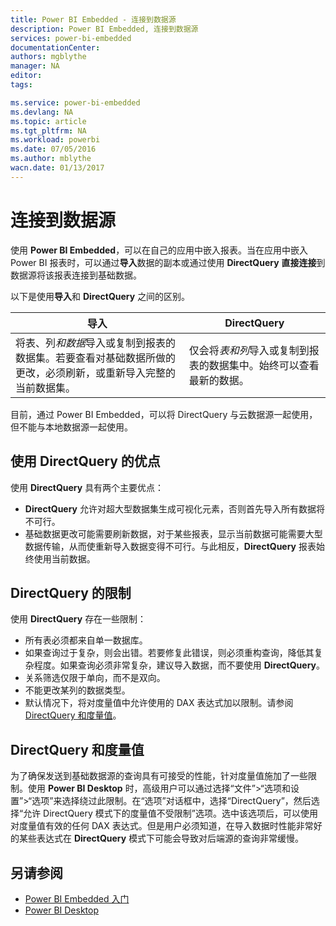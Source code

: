 ```yaml
---
title: Power BI Embedded - 连接到数据源
description: Power BI Embedded, 连接到数据源
services: power-bi-embedded
documentationCenter: 
authors: mgblythe
manager: NA
editor: 
tags: 

ms.service: power-bi-embedded
ms.devlang: NA
ms.topic: article
ms.tgt_pltfrm: NA
ms.workload: powerbi
ms.date: 07/05/2016
ms.author: mblythe
wacn.date: 01/13/2017
---
```


# 连接到数据源

使用 **Power BI Embedded**，可以在自己的应用中嵌入报表。当在应用中嵌入 Power BI 报表时，可以通过**导入**数据的副本或通过使用 **DirectQuery** **直接连接**到数据源将该报表连接到基础数据。

以下是使用**导入**和 **DirectQuery** 之间的区别。

|导入 | DirectQuery
|---|---
|将表、列*和数据*导入或复制到报表的数据集。若要查看对基础数据所做的更改，必须刷新，或重新导入完整的当前数据集。|仅会将*表和列*导入或复制到报表的数据集中。始终可以查看最新的数据。
目前，通过 Power BI Embedded，可以将 DirectQuery 与云数据源一起使用，但不能与本地数据源一起使用。

## 使用 DirectQuery 的优点

使用 **DirectQuery** 具有两个主要优点：

   - **DirectQuery** 允许对超大型数据集生成可视化元素，否则首先导入所有数据将不可行。
   - 基础数据更改可能需要刷新数据，对于某些报表，显示当前数据可能需要大型数据传输，从而使重新导入数据变得不可行。与此相反，**DirectQuery** 报表始终使用当前数据。

## DirectQuery 的限制

   使用 **DirectQuery** 存在一些限制：

   - 所有表必须都来自单一数据库。
   - 如果查询过于复杂，则会出错。若要修复此错误，则必须重构查询，降低其复杂程度。如果查询必须非常复杂，建议导入数据，而不要使用 **DirectQuery**。
   - 关系筛选仅限于单向，而不是双向。
   - 不能更改某列的数据类型。
   - 默认情况下，将对度量值中允许使用的 DAX 表达式加以限制。请参阅 [DirectQuery 和度量值](#measures)。

## DirectQuery 和度量值 <a name="measures"/>  

为了确保发送到基础数据源的查询具有可接受的性能，针对度量值施加了一些限制。使用 **Power BI Desktop** 时，高级用户可以通过选择“文件”>“选项和设置”>“选项”来选择绕过此限制。在“选项”对话框中，选择“DirectQuery”，然后选择“允许 DirectQuery 模式下的度量值不受限制”选项。选中该选项后，可以使用对度量值有效的任何 DAX 表达式。但是用户必须知道，在导入数据时性能非常好的某些表达式在 **DirectQuery** 模式下可能会导致对后端源的查询非常缓慢。

## 另请参阅
- [Power BI Embedded 入门](./power-bi-embedded-get-started.md)
- [Power BI Desktop](https://powerbi.microsoft.com/documentation/powerbi-desktop-get-the-desktop/)

<!---HONumber=Mooncake_1010_2016-->